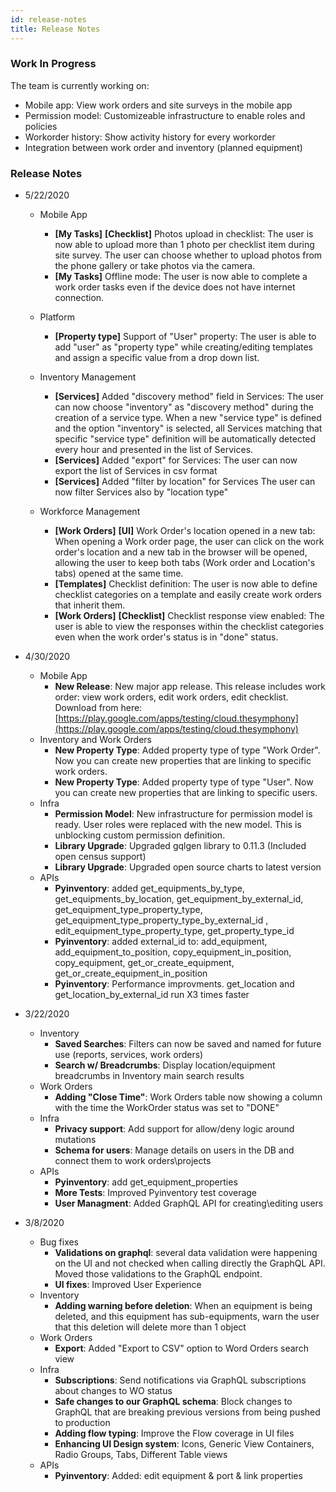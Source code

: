 ```yaml
---
id: release-notes
title: Release Notes
---
```


### Work In Progress

The team is currently working on:
* Mobile app: View work orders and site surveys in the mobile app
* Permission model: Customizeable infrastructure to enable roles and policies
* Workorder history: Show activity history for every workorder
* Integration between work order and inventory (planned equipment)


### Release Notes
* 5/22/2020
    * Mobile App
        * **[My Tasks]** **[Checklist]**	Photos upload in checklist:	The user is now able to upload more than 1 photo per checklist item during site survey. The user can choose whether to upload photos from the phone gallery or take photos via the camera.
        * **[My Tasks]**	Offline mode:	The user is now able to complete a work order tasks even if the device does not have internet connection.
    
    * Platform
        * **[Property type]**	Support of "User" property:	The user is able to add "user" as "property type" while creating/editing templates and assign a specific value from a drop down list.
		
    * Inventory Management
    	* **[Services]** Added "discovery method" field in Services:	The user can now choose "inventory" as "discovery method" during the creation of a service type. When a new "service type" is defined and the option "inventory" is selected, all Services  matching that specific "service type" definition will be automatically detected every hour and presented in the list of Services.
        * **[Services]**	Added "export" for Services: The user can now export the list of Services in csv format
        * **[Services]**	Added "filter by location" for Services	The user can now filter Services also by "location type"
    
    * Workforce Management
        * **[Work Orders]** **[UI]** 	Work Order's location opened in a new tab: When opening a Work order page, the user can click on the work order's location and a new tab in the browser will be opened, allowing the user to keep both tabs (Work order and Location's tabs) opened at the same time.  	
        * **[Templates]**	Checklist definition: The user is now able to define checklist categories on a template and easily create work orders that inherit them. 
        * **[Work Orders]** **[Checklist]**	Checklist response view enabled: The user is able to view the responses within the checklist categories even when the work order's status is in "done" status.
     
* 4/30/2020
    * Mobile App
        * **New Release**: New major app release. This release includes work order: view work orders, edit work orders, edit checklist. Download from here: [https://play.google.com/apps/testing/cloud.thesymphony](https://play.google.com/apps/testing/cloud.thesymphony)
    * Inventory and Work Orders
        * **New Property Type**: Added property type of type "Work Order". Now you can create new properties that are linking to specific work orders.
        * **New Property Type**: Added property type of type "User". Now you can create new properties that are linking to specific users.
    * Infra
        * **Permission Model**: New infrastructure for permission model is ready. User roles were replaced with the new model. This is unblocking custom permission definition.
        * **Library Upgrade**: Upgraded gqlgen library to 0.11.3 (Included open census support)
        * **Library Upgrade**: Upgraded open source charts to latest version
    * APIs
        * **Pyinventory**: added get_equipments_by_type, get_equipments_by_location, get_equipment_by_external_id, get_equipment_type_property_type, get_equipment_type_property_type_by_external_id , edit_equipment_type_property_type, get_property_type_id 
        * **Pyinventory**: added external_id to: add_equipment, add_equipment_to_position, copy_equipment_in_position, copy_equipment, get_or_create_equipment, get_or_create_equipment_in_position
        * **Pyinventory**: Performance improvments. get_location and get_location_by_external_id run X3 times faster

* 3/22/2020
    * Inventory
        * **Saved Searches**: Filters can now be saved and named for future use (reports, services, work orders)
        * **Search w/ Breadcrumbs**: Display location/equipment breadcrumbs in Inventory main search results
    * Work Orders
        * **Adding "Close Time"**: Work Orders table now showing a column with the time the WorkOrder status was set to "DONE"
    * Infra
        * **Privacy support**: Add support for allow/deny logic around mutations
        * **Schema for users**: Manage details on users in the DB and connect them to work orders\projects
    * APIs
        * **Pyinventory**: add get_equipment_properties
        * **More Tests**: Improved Pyinventory test coverage
        * **User Managment**: Added GraphQL API for creating\editing users
       
       
* 3/8/2020
    * Bug fixes
        * **Validations on graphql**: several data validation were happening on the UI and not checked when calling directly the GraphQL API. Moved those validations to the GraphQL endpoint.
        * **UI fixes**: Improved User Experience
    * Inventory
        * **Adding warning before deletion**: When an equipment is being deleted, and this equipment has sub-equipments, warn the user that this deletion will delete more than 1 object
    * Work Orders
        * **Export**: Added "Export to CSV" option to Word Orders search view
    * Infra
        * **Subscriptions**: Send notifications via GraphQL subscriptions about changes to WO status
        * **Safe changes to our GraphQL schema**: Block changes to GraphQL that are breaking previous versions from being pushed to production
        * **Adding flow typing**: Improve the Flow coverage in UI files
        * **Enhancing UI Design system**: Icons, Generic View Containers, Radio Groups, Tabs, Different Table views
    * APIs
        * **Pyinventory**: Added: edit equipment & port & link properties